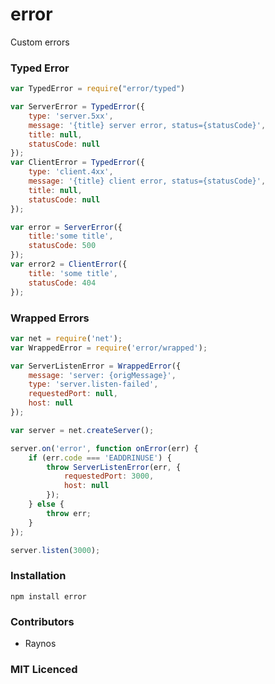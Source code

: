 # error

<!--
    [![build status][1]][2]
    [![NPM version][3]][4]
    [![Coverage Status][5]][6]
    [![gemnasium Dependency Status][7]][8]
    [![Davis Dependency status][9]][10]
-->

<!-- [![browser support][11]][12] -->

Custom errors

###  Typed Error

```js
var TypedError = require("error/typed")

var ServerError = TypedError({
    type: 'server.5xx',
    message: '{title} server error, status={statusCode}',
    title: null,
    statusCode: null
});
var ClientError = TypedError({
    type: 'client.4xx',
    message: '{title} client error, status={statusCode}',
    title: null,
    statusCode: null
});

var error = ServerError({
    title:'some title',
    statusCode: 500
});
var error2 = ClientError({
    title: 'some title',
    statusCode: 404
});
```

###  Wrapped Errors

```js
var net = require('net');
var WrappedError = require('error/wrapped');

var ServerListenError = WrappedError({
    message: 'server: {origMessage}',
    type: 'server.listen-failed',
    requestedPort: null,
    host: null
});

var server = net.createServer();

server.on('error', function onError(err) {
    if (err.code === 'EADDRINUSE') {
        throw ServerListenError(err, {
            requestedPort: 3000,
            host: null
        });
    } else {
        throw err;
    }
});

server.listen(3000);
```

###  Installation

`npm install error`

###  Contributors

 - Raynos

###  MIT Licenced

  [1]: https://secure.travis-ci.org/Raynos/error.png
  [2]: https://travis-ci.org/Raynos/error
  [3]: https://badge.fury.io/js/error.png
  [4]: https://badge.fury.io/js/error
  [5]: https://coveralls.io/repos/Raynos/error/badge.png
  [6]: https://coveralls.io/r/Raynos/error
  [7]: https://gemnasium.com/Raynos/error.png
  [8]: https://gemnasium.com/Raynos/error
  [9]: https://david-dm.org/Raynos/error.png
  [10]: https://david-dm.org/Raynos/error
  [11]: https://ci.testling.com/Raynos/error.png
  [12]: https://ci.testling.com/Raynos/error
